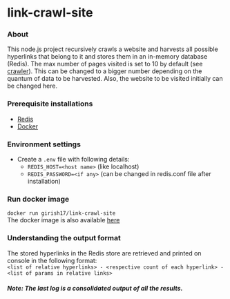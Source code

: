 # link-crawl-site

### About

This node.js project recursively crawls a website and harvests all possible hyperlinks that belong to it and stores them in an in-memory database (Redis). The max number of pages visited is set to 10 by default (see [crawler](crawler.js)). This can be changed to a bigger number depending on the quantum of data to be harvested. Also, the website to be visited initially can be changed here.

### Prerequisite installations

- [Redis](https://redis.io/download)
- [Docker](https://docs.docker.com/install)

### Environment settings

- Create a `.env` file with following details:
  - `REDIS_HOST=<host name>` (like localhost)
  - `REDIS_PASSWORD=<if any>` (can be changed in redis.conf file after installation)

### Run docker image
`docker run girish17/link-crawl-site`<br>
The docker image is also available [here](https://hub.docker.com/r/girish17/link-crawl-site)

### Understanding the output format

The stored hyperlinks in the Redis store are retrieved and printed on console in the following format:<br>
`<list of relative hyperlinks> - <respective count of each hyperlink> - <list of params in relative links>`
##### Note: The last log is a consolidated output of all the results.

